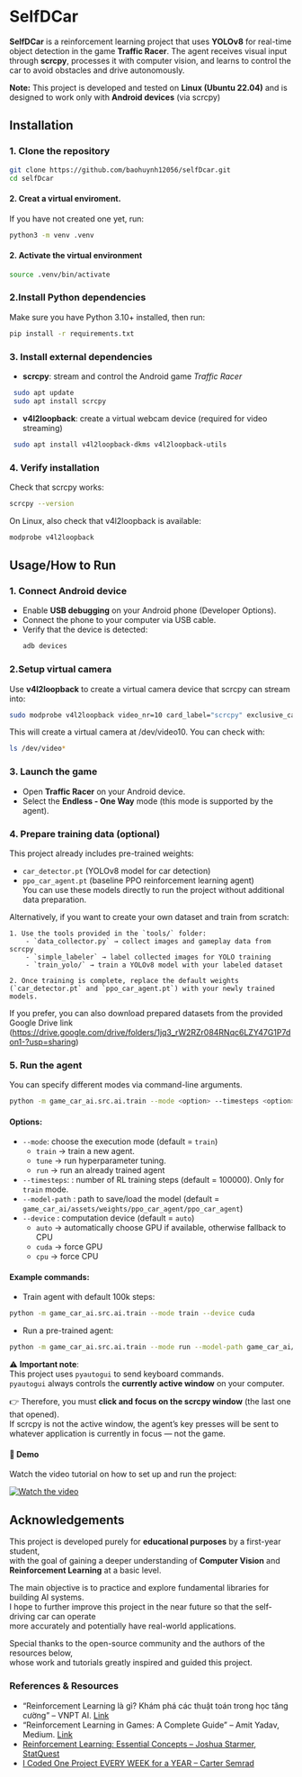 
# SelfDCar 

**SelfDCar** is a reinforcement learning project that uses **YOLOv8** for real-time object detection in the game **Traffic Racer**. The agent receives visual input through **scrcpy**, processes it with computer vision, and learns to control the car to avoid obstacles and drive autonomously.

**Note:** This project is developed and tested on **Linux (Ubuntu 22.04)** and is designed to work only with **Android devices** (via scrcpy) 

## Installation

### 1. Clone the repository

```bash
git clone https://github.com/baohuynh12056/selfDcar.git
cd selfDcar
```
#### 2. Creat a virtual enviroment.
If you have not created one yet, run:
```bash
python3 -m venv .venv
```
#### 2. Activate the virtual environment
```bash
source .venv/bin/activate
```
### 2.Install Python dependencies
Make sure you have Python 3.10+ installed, then run:
```bash
pip install -r requirements.txt
```
### 3. Install external dependencies
- **scrcpy**: stream and control the Android game *Traffic Racer*
```bash
 sudo apt update 
 sudo apt install scrcpy
```
- **v4l2loopback**: create a virtual webcam device (required for video streaming)
```bash
 sudo apt install v4l2loopback-dkms v4l2loopback-utils

```
### 4. Verify installation
Check that scrcpy works:
```bash
scrcpy --version
```
On Linux, also check that v4l2loopback is available:
```bash
modprobe v4l2loopback
```
## Usage/How to Run

### 1. Connect Android device
- Enable **USB debugging** on your Android phone (Developer Options).  
- Connect the phone to your computer via USB cable.  
- Verify that the device is detected:
  ```bash
  adb devices
### 2.Setup virtual camera 
Use **v4l2loopback** to create a virtual camera device that scrcpy can stream into:
```bash
sudo modprobe v4l2loopback video_nr=10 card_label="scrcpy" exclusive_caps=1
```
This will create a virtual camera at /dev/video10.
You can check with:
```bash
ls /dev/video*
```
### 3. Launch the game
- Open **Traffic Racer** on your Android device.  
- Select the **Endless - One Way** mode (this mode is supported by the agent).  

### 4. Prepare training data (optional)
This project already includes pre-trained weights:  
- `car_detector.pt` (YOLOv8 model for car detection)  
- `ppo_car_agent.pt` (baseline PPO reinforcement learning agent)  
You can use these models directly to run the project without additional data preparation.  

Alternatively, if you want to create your own dataset and train from scratch:  

    1. Use the tools provided in the `tools/` folder:  
        - `data_collector.py` → collect images and gameplay data from scrcpy  
        - `simple_labeler` → label collected images for YOLO training  
        - `train_yolo/` → train a YOLOv8 model with your labeled dataset  

    2. Once training is complete, replace the default weights (`car_detector.pt` and `ppo_car_agent.pt`) with your newly trained models.  

If you prefer, you can also download prepared datasets from the provided Google Drive link (https://drive.google.com/drive/folders/1jq3_rW2RZr084RNqc6LZY47G1P7don1-?usp=sharing)
### 5. Run the agent  
You can specify different modes via command-line arguments.
```bash
python -m game_car_ai.src.ai.train --mode <option> --timesteps <option> --model-path <option> --device <option>
```
#### Options:
- ```--mode```: choose the execution mode (default = ```train```)
    - ```train``` → train a new agent.
    - ```tune``` → run hyperparameter tuning.
    - ```run``` → run an already trained agent
- ```--timesteps```: : number of RL training steps (default = 100000). Only for ```train``` mode.
- ```--model-path``` : path to save/load the model (default = ```game_car_ai/assets/weights/ppo_car_agent/ppo_car_agent```)
- ```--device``` : computation device (default = ```auto```)
    - ```auto``` → automatically choose GPU if available, otherwise fallback to CPU
    - ```cuda``` → force GPU
    - ```cpu``` → force CPU
#### Example commands:
- Train agent with default 100k steps:
```bash
python -m game_car_ai.src.ai.train --mode train --device cuda
```
- Run a pre-trained agent:
```bash
python -m game_car_ai.src.ai.train --mode run --model-path game_car_ai/assets/weights/ppo_car_agent/ppo_car_agent --device cuda
```
⚠️ **Important note**:  
This project uses `pyautogui` to send keyboard commands.  
`pyautogui` always controls the **currently active window** on your computer.  

👉 Therefore, you must **click and focus on the scrcpy window** (the last one that opened).  
If scrcpy is not the active window, the agent’s key presses will be sent to whatever application is currently in focus — not the game.
#### 🎥 Demo
Watch the video tutorial on how to set up and run the project:  

[![Watch the video](https://i.ytimg.com/an_webp/ycZmLaZIPuQ/mqdefault_6s.webp?du=3000&sqp=CLyEnsYG&rs=AOn4CLDciK6S7K6Z4GSrrCjpvURttwrcsw)](https://youtu.be/ycZmLaZIPuQ?si=84KgSZUygPrk8HGk)

## Acknowledgements

This project is developed purely for **educational purposes** by a first-year student,  
with the goal of gaining a deeper understanding of **Computer Vision** and **Reinforcement Learning** at a basic level.  

The main objective is to practice and explore fundamental libraries for building AI systems.  
I hope to further improve this project in the near future so that the self-driving car can operate  
more accurately and potentially have real-world applications.

Special thanks to the open-source community and the authors of the resources below,  
whose work and tutorials greatly inspired and guided this project.
### References & Resources
- “Reinforcement Learning là gì? Khám phá các thuật toán trong học tăng cường” – VNPT AI. [Link](https://vnptai.io/vi/blog/detail/reinforcement-learning-la-gi)  
- “Reinforcement Learning in Games: A Complete Guide” – Amit Yadav, Medium. [Link](https://medium.com/@amit25173/reinforcement-learning-in-games-a-complete-guide-24d1cab79317)
- [Reinforcement Learning: Essential Concepts – Joshua Starmer, StatQuest](https://www.youtube.com/watch?v=Z-T0iJEXiwM)  
- [I Coded One Project EVERY WEEK for a YEAR – Carter Semrad](https://www.youtube.com/watch?v=nr8biZfSZ3Y)